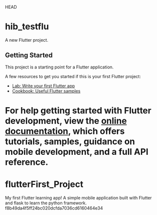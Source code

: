 HEAD
# hib_testflu

A new Flutter project.

## Getting Started

This project is a starting point for a Flutter application.

A few resources to get you started if this is your first Flutter project:

- [Lab: Write your first Flutter app](https://docs.flutter.dev/get-started/codelab)
- [Cookbook: Useful Flutter samples](https://docs.flutter.dev/cookbook)

For help getting started with Flutter development, view the
[online documentation](https://docs.flutter.dev/), which offers tutorials,
samples, guidance on mobile development, and a full API reference.
=======
# flutterFirst_Project 
My first Flutter learning app! A simple mobile application built with Flutter and flask to learn the python framework.
f8b49da4f5ff24bc020dcfda7036cd6160464e34
